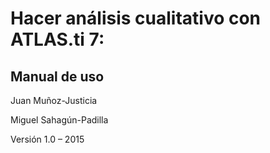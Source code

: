# Hacer análisis cualitativo con ATLAS.ti 7:

## Manual de uso

Juan Muñoz-Justicia

Miguel Sahagún-Padilla


Versión 1.0 – 2015

